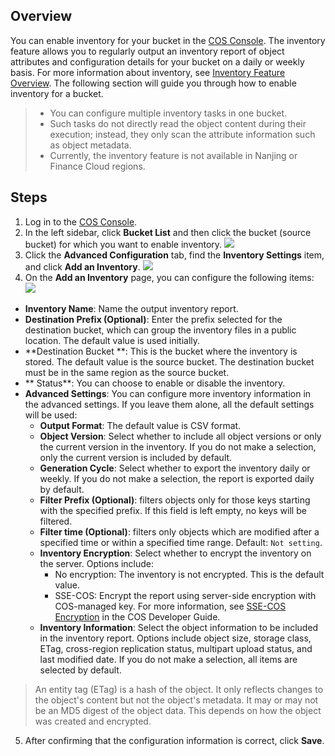 ## Overview

You can enable inventory for your bucket in the [COS Console](https://console.cloud.tencent.com/cos5). The inventory feature allows you to regularly output an inventory report of object attributes and configuration details for your bucket on a daily or weekly basis. For more information about inventory, see [Inventory Feature Overview](https://intl.cloud.tencent.com/document/product/436/30622). The following section will guide you through how to enable inventory for a bucket.

> - You can configure multiple inventory tasks in one bucket.
> - Such tasks do not directly read the object content during their execution; instead, they only scan the attribute information such as object metadata.
> - Currently, the inventory feature is not available in Nanjing or Finance Cloud regions.

## Steps

1. Log in to the [COS Console](https://console.cloud.tencent.com/cos5).
2. In the left sidebar, click **Bucket List** and then click the bucket (source bucket) for which you want to enable inventory.
![](https://main.qcloudimg.com/raw/9531d534a55a9f9665c52bdc384c7ba1.png)
3. Click the **Advanced Configuration** tab, find the **Inventory Settings** item, and click **Add an Inventory**.
![](https://main.qcloudimg.com/raw/f38999a30e04fb3da8c765517fd42668.png)
4. On the **Add an Inventory** page, you can configure the following items:
![](https://main.qcloudimg.com/raw/6669721856e7a2d7ae6e0477b5c739c9.png)
 - **Inventory Name**: Name the output inventory report.
 - **Destination Prefix (Optional)**: Enter the prefix selected for the destination bucket, which can group the inventory files in a public location. The default value is used initially.
 - **Destination Bucket **: This is the bucket where the inventory is stored. The default value is the source bucket. The destination bucket must be in the same region as the source bucket.
 - ** Status**: You can choose to enable or disable the inventory.
 - **Advanced Settings**: You can configure more inventory information in the advanced settings. If you leave them alone, all the default settings will be used:
   - **Output Format**: The default value is CSV format.
   - **Object Version**: Select whether to include all object versions or only the current version in the inventory. If you do not make a selection, only the current version is included by default.
   - **Generation Cycle**: Select whether to export the inventory daily or weekly. If you do not make a selection, the report is exported daily by default.
   - **Filter Prefix (Optional)**: filters objects only for those keys starting with the specified prefix. If this field is left empty, no keys will be filtered.
   - **Filter time (Optional)**: filters only objects which are modified after a specified time or within a specified time range. Default: `Not setting`.
   - **Inventory Encryption**: Select whether to encrypt the inventory on the server. Options include:
     - No encryption: The inventory is not encrypted. This is the default value.
     - SSE-COS: Encrypt the report using server-side encryption with COS-managed key. For more information, see [SSE-COS Encryption](https://intl.cloud.tencent.com/document/product/436/18145) in the COS Developer Guide.
   - **Inventory Information**: Select the object information to be included in the inventory report. Options include object size, storage class, ETag, cross-region replication status, multipart upload status, and last modified date. If you do not make a selection, all items are selected by default.
> An entity tag (ETag) is a hash of the object. It only reflects changes to the object's content but not the object's metadata. It may or may not be an MD5 digest of the object data. This depends on how the object was created and encrypted.
5. After confirming that the configuration information is correct, click **Save**.
